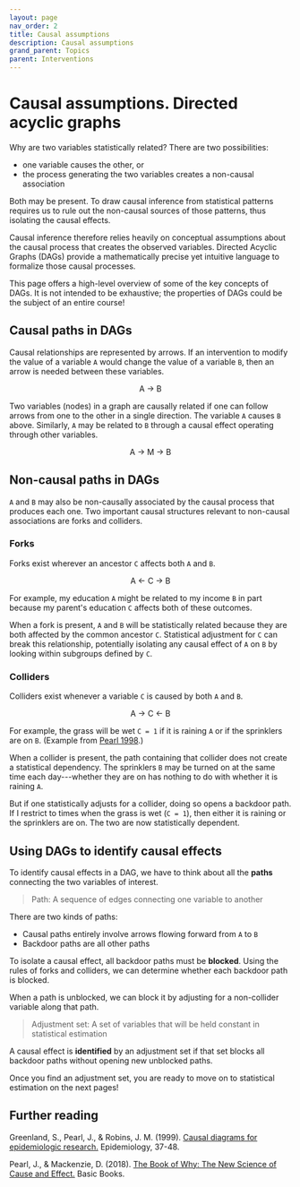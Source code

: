 ```yaml
---
layout: page
nav_order: 2
title: Causal assumptions
description: Causal assumptions
grand_parent: Topics
parent: Interventions
---
```


# Causal assumptions. Directed acyclic graphs

Why are two variables statistically related? There are two possibilities:

- one variable causes the other, or
- the process generating the two variables creates a non-causal association

Both may be present. To draw causal inference from statistical patterns requires us to rule out the non-causal sources of those patterns, thus isolating the causal effects.

Causal inference therefore relies heavily on conceptual assumptions about the causal process that creates the observed variables. Directed Acyclic Graphs (DAGs) provide a mathematically precise yet intuitive language to formalize those causal processes.

This page offers a high-level overview of some of the key concepts of DAGs. It is not intended to be exhaustive; the properties of DAGs could be the subject of an entire course!

## Causal paths in DAGs

Causal relationships are represented by arrows. If an intervention to modify the value of a variable `A` would change the value of a variable `B`, then an arrow is needed between these variables.

<p style="text-align: center;"> A -> B </p>

Two variables (nodes) in a graph are causally related if one can follow arrows from one to the other in a single direction. The variable `A` causes `B` above. Similarly, `A` may be related to `B` through a causal effect operating through other variables.

<p style="text-align: center;"> A -> M -> B </p>

## Non-causal paths in DAGs

`A` and `B` may also be non-causally associated by the causal process that produces each one. Two important causal structures relevant to non-causal associations are forks and colliders.

### Forks

Forks exist wherever an ancestor `C` affects both `A` and `B`.

<p style="text-align: center;">A <- C -> B</p>

For example, my education `A` might be related to my income `B` in part because my parent's education `C` affects both of these outcomes.

When a fork is present, `A` and `B` will be statistically related because they are both affected by the common ancestor `C`. Statistical adjustment for `C` can break this relationship, potentially isolating any causal effect of `A` on `B` by looking within subgroups defined by `C`.

### Colliders

Colliders exist whenever a variable `C` is caused by both `A` and `B`.

<p style="text-align: center;">A -> C <- B</p>

For example, the grass will be wet `C = 1` if it is raining `A` or if the sprinklers are on `B`. (Example from [Pearl 1998](https://dl.acm.org/doi/10.5555/534975).)

When a collider is present, the path containing that collider does not create a statistical dependency. The sprinklers `B` may be turned on at the same time each day---whether they are on has nothing to do with whether it is raining `A`.

But if one statistically adjusts for a collider, doing so opens a backdoor path. If I restrict to times when the grass is wet (`C = 1`), then either it is raining or the sprinklers are on. The two are now statistically dependent.

## Using DAGs to identify causal effects

To identify causal effects in a DAG, we have to think about all the **paths** connecting the two variables of interest.

> Path: A sequence of edges connecting one variable to another

There are two kinds of paths:

- Causal paths entirely involve arrows flowing forward from `A` to `B`
- Backdoor paths are all other paths

To isolate a causal effect, all backdoor paths must be **blocked**. Using the rules of forks and colliders, we can determine whether each backdoor path is blocked.

When a path is unblocked, we can block it by adjusting for a non-collider variable along that path.

> Adjustment set: A set of variables that will be held constant in statistical estimation

A causal effect is **identified** by an adjustment set if that set blocks all backdoor paths without opening new unblocked paths.
     
Once you find an adjustment set, you are ready to move on to statistical estimation on the next pages!

## Further reading

Greenland, S., Pearl, J., & Robins, J. M. (1999). [Causal diagrams for epidemiologic research.](https://www.jstor.org/stable/3702180) Epidemiology, 37-48.

Pearl, J., & Mackenzie, D. (2018). [The Book of Why: The New Science of Cause and Effect.](http://bayes.cs.ucla.edu/WHY/) Basic Books.
